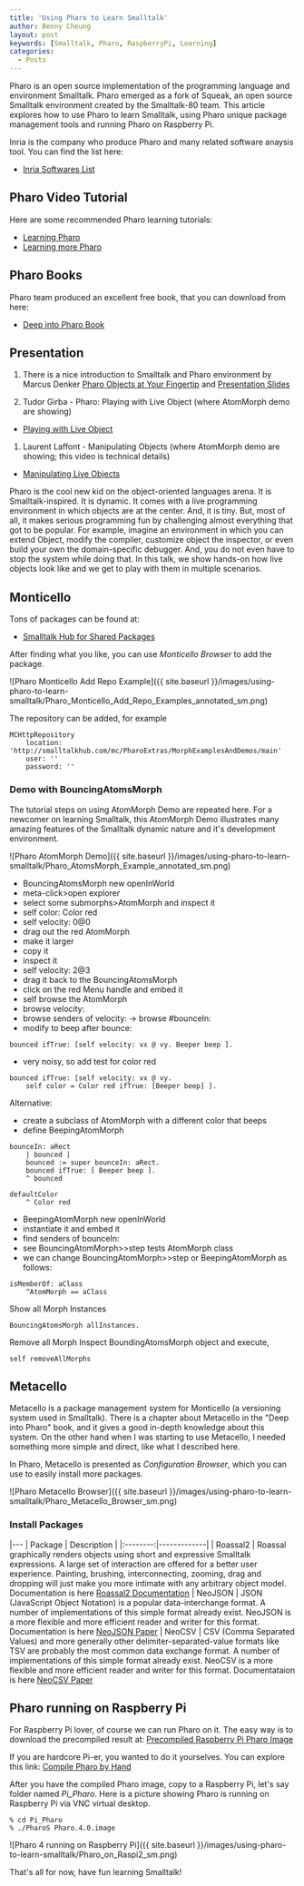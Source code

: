 ```yaml
---
title: 'Using Pharo to Learn Smalltalk'
author: Benny Cheung
layout: post
keywords: [Smalltalk, Pharo, RaspberryPi, Learning]
categories:
  - Posts
---
```

<!--excerpt.start-->Pharo is an open source implementation of the programming language and environment Smalltalk. Pharo emerged as a fork of Squeak, an open source Smalltalk environment created by the Smalltalk-80 team. This article explores how to use Pharo to learn Smalltalk, using Pharo unique package management tools and running Pharo on Raspberry Pi.
<!--excerpt.end-->

Inria is the company who produce Pharo and many related software anaysis tool. You can find the list here:

* [Inria Softwares List](http://rmod.inria.fr/web/software)

## Pharo Video Tutorial
Here are some recommended Pharo learning tutorials:

* [Learning Pharo](http://www.jarober.com/blog/st4u.ssp)
* [Learning more Pharo](https://www.youtube.com/playlist?list=PLqbtQ7OkSta0ULYAd7Qdxof851ybh-_m_)

## Pharo Books
Pharo team produced an excellent free book, that you can download from here:

* [Deep into Pharo Book](http://deepintopharo.com)

## Presentation
1. There is a nice introduction to Smalltalk and Pharo environment by Marcus Denker
[Pharo Objects at Your Fingertip](https://www.youtube.com/watch?v=xhPlUaXpCU4) and
[Presentation Slides](http://www.slideshare.net/MarcusDenker/pharo-objects-at-your-fingertips)

1. Tudor Girba - Pharo: Playing with Live Object
(where AtomMorph demo are showing)
* [Playing with Live Object](https://vimeo.com/97315968)

1. Laurent Laffont - Manipulating Objects
(where AtomMorph demo are showing; this video is technical details)
* [Manipulating Live Objects](https://vimeo.com/34810463)

Pharo is the cool new kid on the object-oriented languages arena. It is Smalltalk-inspired. It is dynamic. It comes with a live programming environment in which objects are at the center. And, it is tiny. But, most of all, it makes serious programming fun by challenging almost everything that got to be popular. For example, imagine an environment in which you can extend Object, modify the compiler, customize object the inspector, or even build your own the domain-specific debugger. And, you do not even have to stop the system while doing that. In this talk, we show hands-on how live objects look like and we get to play with them in multiple scenarios.

## Monticello
Tons of packages can be found at:

* [Smalltalk Hub for Shared Packages](http://smalltalkhub.com)

After finding what you like, you can use *Monticello Browser* to add the package.

![Pharo Monticello Add Repo Example]({{ site.baseurl }}/images/using-pharo-to-learn-smalltalk/Pharo_Monticello_Add_Repo_Examples_annotated_sm.png)

The repository can be added, for example

```
MCHttpRepository
	location: 'http://smalltalkhub.com/mc/PharoExtras/MorphExamplesAndDemos/main'
	user: ''
	password: ''
```

### Demo with BouncingAtomsMorph

The tutorial steps on using AtomMorph Demo are repeated here. For a newcomer on learning Smalltalk,
this AtomMorph Demo illustrates many amazing features of the Smalltalk dynamic nature and it's
development environment.

![Pharo AtomMorph Demo]({{ site.baseurl }}/images/using-pharo-to-learn-smalltalk/Pharo_AtomsMorph_Example_annotated_sm.png)

- BouncingAtomsMorph new openInWorld
- meta-click>open explorer
- select some submorphs>AtomMorph and inspect it
- self color: Color red
- self velocity: 0@0
- drag out the red AtomMorph
- make it larger
- copy it
- inspect it
- self velocity: 2@3
- drag it back to the BouncingAtomsMorph
- click on the red Menu handle and embed it
- self browse the AtomMorph
- browse velocity:
- browse senders of velocity: -> browse #bounceIn:
- modify to beep after bounce:

```
bounced ifTrue: [self velocity: vx @ vy. Beeper beep ].
```

- very noisy, so add test for color red

```
bounced ifTrue: [self velocity: vx @ vy.
	self color = Color red ifTrue: [Beeper beep] ].
```

Alternative:

- create a subclass of AtomMorph with a different color that beeps
- define BeepingAtomMorph

```
bounceIn: aRect
	| bounced |
	bounced := super bounceIn: aRect.
	bounced ifTrue: [ Beeper beep ].
	^ bounced

defaultColor
	^ Color red
```

- BeepingAtomMorph new openInWorld
- instantiate it and embed it
- find senders of bounceIn:
- see BouncingAtomMorph>>step tests AtomMorph class
- we can change BouncingAtomMorph>>step or BeepingAtomMorph as follows:

```
isMemberOf: aClass
	^AtomMorph == aClass
```

Show all Morph Instances

```
BouncingAtomsMorph allInstances.
```

Remove all Morph
Inspect BoundingAtomsMorph object and execute,

```
self removeAllMorphs
```

## Metacello
Metacello is a package management system for Monticello (a versioning system used in Smalltalk). There is a chapter about Metacello in the "Deep into Pharo" book, and it gives a good in-depth knowledge about this system. On the other hand when I was starting to use Metacello, I needed something more simple and direct, like what I described here.

In Pharo, Metacello is presented as *Configuration Browser*, which you can use to easily install more packages.

![Pharo Metacello Browser]({{ site.baseurl }}/images/using-pharo-to-learn-smalltalk/Pharo_Metacello_Browser_sm.png)

### Install Packages

|---
| Package  | Description |
|:--------:|-------------|
| Roassal2 | Roassal graphically renders objects using short and expressive Smalltalk expressions. A large set of interaction are offered for a better user experience. Painting, brushing, interconnecting, zooming, drag and dropping will just make you more intimate with any arbitrary object model. Documentation is here [Roassal2 Documentation](http://agilevisualization.com)
| NeoJSON | JSON (JavaScript Object Notation) is a popular data-interchange format. A number of implementations of this simple format already exist. NeoJSON is a more flexible and more efficient reader and writer for this format. Documentation is here [NeoJSON Paper](https://github.com/svenvc/docs/blob/master/neo/neo-json-paper.md)
| NeoCSV | CSV (Comma Separated Values) and more generally other delimiter-separated-value formats like TSV are probably the most common data exchange format. A number of implementations of this simple format already exist. NeoCSV is a more flexible and more efficient reader and writer for this format. Documentataion is here [NeoCSV Paper](https://github.com/svenvc/docs/blob/master/neo/neo-csv-paper.md)

## Pharo running on Raspberry Pi

For Raspberry Pi lover, of course we can run Pharo on it. The
easy way is to download the precompiled result at:
[Precompiled Raspberry Pi Pharo Image](https://ci.inria.fr/pharo-contribution/view/ARM/job/RaspberryPi-Cross-Compilation-FastBltBit/lastSuccessfulBuild/artifact/vmSources/results.tar.gz)

If you are hardcore Pi-er, you wanted to do it yourselves. You can explore this link:
[Compile Pharo by Hand](https://pharoweekly.wordpress.com/2014/02/19/raspberrypi/)

After you have the compiled Pharo image, copy to a Raspberry Pi, let's say folder named *Pi_Pharo*.
Here is a picture showing Pharo is running on Raspberry Pi via VNC virtual desktop.

```
% cd Pi_Pharo
% ./PharoS Pharo.4.0.image
```

![Pharo 4 running on Raspberry Pi]({{ site.baseurl }}/images/using-pharo-to-learn-smalltalk/Pharo_on_Raspi2_sm.png)

That's all for now, have fun learning Smalltalk!
